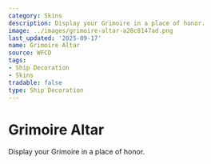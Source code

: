 ```yaml
---
category: Skins
description: Display your Grimoire in a place of honor.
image: ../images/grimoire-altar-a28c8147ad.png
last_updated: '2025-09-17'
name: Grimoire Altar
source: WFCD
tags:
- Ship Decoration
- Skins
tradable: false
type: Ship Decoration
---
```


# Grimoire Altar

Display your Grimoire in a place of honor.

